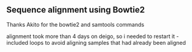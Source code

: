 ## Sequence alignment using Bowtie2

Thanks Akito for the bowtie2 and samtools commands

alignment took more than 4 days on deigo, so i needed to restart it - included loops to avoid aligning samples that had already been aligned
